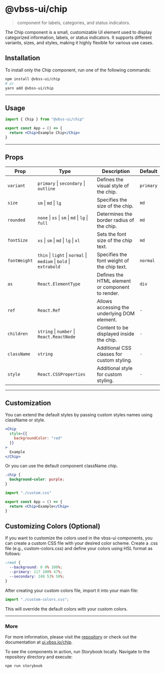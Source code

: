 # @vbss-ui/chip

> component for labels, categories, and status indicators.

The Chip component is a small, customizable UI element used to display categorized information, labels, or status indicators. It supports different variants, sizes, and styles, making it highly flexible for various use cases.

## **Installation**

To install only the Chip component, run one of the following commands:

```bash
npm install @vbss-ui/chip
# or
yarn add @vbss-ui/chip
```

---

## **Usage**

```jsx
import { Chip } from "@vbss-ui/chip"

export const App = () => {
  return <Chip>Example Chip</Chip>
}
```

---

## **Props**

| Prop         | Type                                                               | Description                                      | Default   |
|--------------|--------------------------------------------------------------------|--------------------------------------------------|-----------|
| `variant`    | `primary` \| `secondary` \| `outline`                              | Defines the visual style of the chip.            | `primary` |
| `size`       | `sm` \| `md` \| `lg`                                               | Specifies the size of the chip.                  | `md`      |
| `rounded`    | `none` \| `xs` \| `sm` \| `md` \| `lg` \| `full`                   | Determines the border radius of the chip.        | `md`      |
| `fontSize`   | `xs` \| `sm` \| `md` \| `lg` \| `xl`                               | Sets the font size of the chip text.             | `md`      |
| `fontWeight` | `thin` \| `light` \| `normal` \| `medium` \| `bold` \| `extrabold` | Specifies the font weight of the chip text.      | `normal`  |
| `as`         | `React.ElementType`                                                | Defines the HTML element or component to render. | `div`     |
| `ref`        | `React.Ref`                                                        | Allows accessing the underlying DOM element.     | `-`       |
| `children`   | `string` \| `number` \| `React.ReactNode`                          | Content to be displayed inside the chip.         | `-`       |
| `className`  | `string`                                                           | Additional CSS classes for custom styling.       | `-`       |
| `style`      | `React.CSSProperties`                                              | Additional style for custom styling.             | `-`       |

---

## **Customization**

You can extend the default styles by passing custom styles names using className or style.

```jsx
<Chip
  style={{
    backgroundColor: "red"
  }}
>
  Example
</Chip>
```

Or you can use the default component className chip.

```css
.chip {
  background-color: purple;
}
```

```jsx
import "./custom.css"

export const App = () => {
  return <Chip>Example</Chip>
}
```

## **Customizing Colors (Optional)**

If you want to customize the colors used in the vbss-ui components, you can create a custom CSS file with your desired color scheme. Create a .css file (e.g., custom-colors.css) and define your colors using HSL format as follows:

```css
:root {
  --background: 0 0% 100%;
  --primary: 117 100% 47%;
  --secondary: 248 53% 58%;
}
```

After creating your custom colors file, import it into your main file:

```js
import "./custom-colors.css";
```

This will override the default colors with your custom colors.

---

### **More**

For more information, please visit the [repository](https://github.com/vbss-io/vbss-ui) or check out the documentation at [ui.vbss.io/chip](https://ui.vbss.io/chip).  

To see the components in action, run Storybook locally. Navigate to the repository directory and execute:  

```bash
npm run storybook
```
